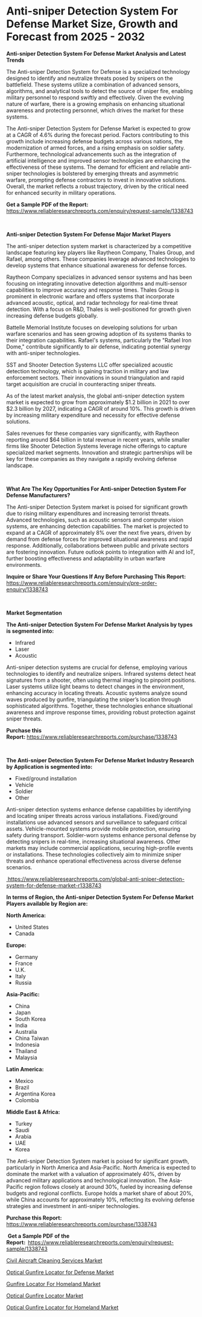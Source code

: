<p><h1>Anti-sniper Detection System For Defense Market Size, Growth and Forecast from 2025 - 2032</h1></p><p><strong>Anti-sniper Detection System For Defense Market Analysis and Latest Trends</strong></p>
<p><p>The Anti-sniper Detection System for Defense is a specialized technology designed to identify and neutralize threats posed by snipers on the battlefield. These systems utilize a combination of advanced sensors, algorithms, and analytical tools to detect the source of sniper fire, enabling military personnel to respond swiftly and effectively. Given the evolving nature of warfare, there is a growing emphasis on enhancing situational awareness and protecting personnel, which drives the market for these systems.</p><p>The Anti-sniper Detection System for Defense Market is expected to grow at a CAGR of 4.6% during the forecast period. Factors contributing to this growth include increasing defense budgets across various nations, the modernization of armed forces, and a rising emphasis on soldier safety. Furthermore, technological advancements such as the integration of artificial intelligence and improved sensor technologies are enhancing the effectiveness of these systems. The demand for efficient and reliable anti-sniper technologies is bolstered by emerging threats and asymmetric warfare, prompting defense contractors to invest in innovative solutions. Overall, the market reflects a robust trajectory, driven by the critical need for enhanced security in military operations.</p></p>
<p><strong>Get a Sample PDF of the Report:&nbsp;</strong> <a href="https://www.reliableresearchreports.com/enquiry/request-sample/1338743?utm_campaign=10&utm_medium=2&utm_source=Github&utm_content=ia&utm_term=08012025&utm_id=anti-sniper-detection-system-for-defense">https://www.reliableresearchreports.com/enquiry/request-sample/1338743</a></p>
<p>&nbsp;</p>
<p><strong>Anti-sniper Detection System For Defense Major Market Players</strong></p>
<p><p>The anti-sniper detection system market is characterized by a competitive landscape featuring key players like Raytheon Company, Thales Group, and Rafael, among others. These companies leverage advanced technologies to develop systems that enhance situational awareness for defense forces.</p><p>Raytheon Company specializes in advanced sensor systems and has been focusing on integrating innovative detection algorithms and multi-sensor capabilities to improve accuracy and response times. Thales Group is prominent in electronic warfare and offers systems that incorporate advanced acoustic, optical, and radar technology for real-time threat detection. With a focus on R&D, Thales is well-positioned for growth given increasing defense budgets globally.</p><p>Battelle Memorial Institute focuses on developing solutions for urban warfare scenarios and has seen growing adoption of its systems thanks to their integration capabilities. Rafael's systems, particularly the "Rafael Iron Dome," contribute significantly to air defense, indicating potential synergy with anti-sniper technologies.</p><p>SST and Shooter Detection Systems LLC offer specialized acoustic detection technology, which is gaining traction in military and law enforcement sectors. Their innovations in sound triangulation and rapid target acquisition are crucial in counteracting sniper threats.</p><p>As of the latest market analysis, the global anti-sniper detection system market is expected to grow from approximately $1.2 billion in 2021 to over $2.3 billion by 2027, indicating a CAGR of around 10%. This growth is driven by increasing military expenditure and necessity for effective defense solutions. </p><p>Sales revenues for these companies vary significantly, with Raytheon reporting around $64 billion in total revenue in recent years, while smaller firms like Shooter Detection Systems leverage niche offerings to capture specialized market segments. Innovation and strategic partnerships will be key for these companies as they navigate a rapidly evolving defense landscape.</p></p>
<p>&nbsp;</p>
<p><strong>What Are The Key Opportunities For Anti-sniper Detection System For Defense Manufacturers?</strong></p>
<p><p>The Anti-sniper Detection System market is poised for significant growth due to rising military expenditures and increasing terrorist threats. Advanced technologies, such as acoustic sensors and computer vision systems, are enhancing detection capabilities. The market is projected to expand at a CAGR of approximately 8% over the next five years, driven by demand from defense forces for improved situational awareness and rapid response. Additionally, collaborations between public and private sectors are fostering innovation. Future outlook points to integration with AI and IoT, further boosting effectiveness and adaptability in urban warfare environments.</p></p>
<p><strong>Inquire or Share Your Questions If Any Before Purchasing This Report:</strong> <a href="https://www.reliableresearchreports.com/enquiry/pre-order-enquiry/1338743?utm_campaign=10&utm_medium=2&utm_source=Github&utm_content=ia&utm_term=08012025&utm_id=anti-sniper-detection-system-for-defense">https://www.reliableresearchreports.com/enquiry/pre-order-enquiry/1338743</a></p>
<p>&nbsp;</p>
<p><strong>Market Segmentation</strong></p>
<p><strong>The Anti-sniper Detection System For Defense Market Analysis by types is segmented into:</strong></p>
<p><ul><li>Infrared</li><li>Laser</li><li>Acoustic</li></ul></p>
<p><p>Anti-sniper detection systems are crucial for defense, employing various technologies to identify and neutralize snipers. Infrared systems detect heat signatures from a shooter, often using thermal imaging to pinpoint positions. Laser systems utilize light beams to detect changes in the environment, enhancing accuracy in locating threats. Acoustic systems analyze sound waves produced by gunfire, triangulating the sniper’s location through sophisticated algorithms. Together, these technologies enhance situational awareness and improve response times, providing robust protection against sniper threats.</p></p>
<p><strong>Purchase this Report:&nbsp;</strong><a href="https://www.reliableresearchreports.com/purchase/1338743?utm_campaign=10&utm_medium=2&utm_source=Github&utm_content=ia&utm_term=08012025&utm_id=anti-sniper-detection-system-for-defense">https://www.reliableresearchreports.com/purchase/1338743</a></p>
<p>&nbsp;</p>
<p><strong>The Anti-sniper Detection System For Defense Market Industry Research by Application is segmented into:</strong></p>
<p><ul><li>Fixed/ground installation</li><li>Vehicle</li><li>Soldier</li><li>Other</li></ul></p>
<p><p>Anti-sniper detection systems enhance defense capabilities by identifying and locating sniper threats across various installations. Fixed/ground installations use advanced sensors and surveillance to safeguard critical assets. Vehicle-mounted systems provide mobile protection, ensuring safety during transport. Soldier-worn systems enhance personal defense by detecting snipers in real-time, increasing situational awareness. Other markets may include commercial applications, securing high-profile events or installations. These technologies collectively aim to minimize sniper threats and enhance operational effectiveness across diverse defense scenarios.</p></p>
<p><a href="https://www.reliableresearchreports.com/global-anti-sniper-detection-system-for-defense-market-r1338743?utm_campaign=10&utm_medium=2&utm_source=Github&utm_content=ia&utm_term=08012025&utm_id=anti-sniper-detection-system-for-defense">&nbsp;https://www.reliableresearchreports.com/global-anti-sniper-detection-system-for-defense-market-r1338743</a></p>
<p><strong>In terms of Region, the Anti-sniper Detection System For Defense Market Players available by Region are:</strong></p>
<p>
    <p> <strong> North America: </strong>
        <ul>
            <li>United States</li>
            <li>Canada</li>
        </ul>
        </p> 
    <p> <strong> Europe: </strong>
        <ul>
            <li>Germany</li>
            <li>France</li>
            <li>U.K.</li>
            <li>Italy</li>
            <li>Russia</li>
        </ul>
        </p> 
    <p> <strong> Asia-Pacific: </strong>
        <ul>
            <li>China</li>
            <li>Japan</li>
            <li>South Korea</li>
            <li>India</li>
            <li>Australia</li>
            <li>China Taiwan</li>
            <li>Indonesia</li>
            <li>Thailand</li>
            <li>Malaysia</li>
        </ul>
        </p> 
    <p> <strong> Latin America: </strong>
        <ul>
            <li>Mexico</li>
            <li>Brazil</li>
            <li>Argentina Korea</li>
            <li>Colombia</li>
        </ul>
        </p> 
    <p> <strong> Middle East & Africa: </strong>
        <ul>
            <li>Turkey</li>
            <li>Saudi</li>
            <li>Arabia</li>
            <li>UAE</li>
            <li>Korea</li>
        </ul>
    </p>
    </p>
<p><p>The Anti-sniper Detection System market is poised for significant growth, particularly in North America and Asia-Pacific. North America is expected to dominate the market with a valuation of approximately 40%, driven by advanced military applications and technological innovation. The Asia-Pacific region follows closely at around 30%, fueled by increasing defense budgets and regional conflicts. Europe holds a market share of about 20%, while China accounts for approximately 10%, reflecting its evolving defense strategies and investment in anti-sniper technologies.</p></p>
<p><strong>Purchase this Report: </strong><a href="https://www.reliableresearchreports.com/purchase/1338743?utm_campaign=10&utm_medium=2&utm_source=Github&utm_content=ia&utm_term=08012025&utm_id=anti-sniper-detection-system-for-defense">https://www.reliableresearchreports.com/purchase/1338743</a></p>
<p>&nbsp;<strong>Get a Sample PDF of the Report:&nbsp;&nbsp;</strong><a href="https://www.reliableresearchreports.com/enquiry/request-sample/1338743?utm_campaign=10&utm_medium=2&utm_source=Github&utm_content=ia&utm_term=08012025&utm_id=anti-sniper-detection-system-for-defense">https://www.reliableresearchreports.com/enquiry/request-sample/1338743</a></p>
<p><strong></strong></p>
<p><p><a href="https://github.com/mahnoor2003/Market-Research-Report-List-6/blob/main/civil-aircraft-cleaning-services-market.md?utm_campaign=10&utm_medium=2&utm_source=Github&utm_content=ia&utm_term=08012025&utm_id=anti-sniper-detection-system-for-defense">Civil Aircraft Cleaning Services Market</a></p><p><a href="https://github.com/millionkaryn68/Market-Research-Report-List-1/blob/main/optical-gunfire-locator-for-defense-market.md?utm_campaign=10&utm_medium=2&utm_source=Github&utm_content=ia&utm_term=08012025&utm_id=anti-sniper-detection-system-for-defense">Optical Gunfire Locator for Defense Market</a></p><p><a href="https://github.com/ygfu6u/Market-Research-Report-List-1/blob/main/gunfire-locator-for-homeland-market.md?utm_campaign=10&utm_medium=2&utm_source=Github&utm_content=ia&utm_term=08012025&utm_id=anti-sniper-detection-system-for-defense">Gunfire Locator For Homeland Market</a></p><p><a href="https://github.com/JubayerMia832/Market-Research-Report-List-1/blob/main/optical-gunfire-locator-market.md?utm_campaign=10&utm_medium=2&utm_source=Github&utm_content=ia&utm_term=08012025&utm_id=anti-sniper-detection-system-for-defense">Optical Gunfire Locator Market</a></p><p><a href="https://github.com/leopardmicheal7019/Market-Research-Report-List-1/blob/main/optical-gunfire-locator-for-homeland-market.md?utm_campaign=10&utm_medium=2&utm_source=Github&utm_content=ia&utm_term=08012025&utm_id=anti-sniper-detection-system-for-defense">Optical Gunfire Locator for Homeland Market</a></p></p>